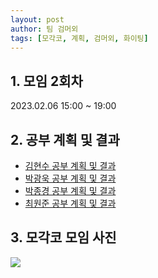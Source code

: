 ```yaml
---
layout: post
author: 팀 검머외
tags: [모각코, 계획, 검머외, 화이팅]
---
```


## 1. 모임 2회차

2023.02.06 15:00 ~ 19:00

## 2. 공부 계획 및 결과

- [김현수 공부 계획 및 결과](https://iam-han9ry.tistory.com/23)
- [박광욱 공부 계획 및 결과](https://velog.io/@ccocco0609/2022-%EB%8F%99%EA%B3%84-%EB%AA%A8%EA%B0%81%EC%BD%94-4%ED%9A%8C%EC%B0%A8-%EA%B0%9C%EC%9D%B8-%EB%AA%A9%ED%91%9C-%EB%B0%8F-%EA%B2%B0%EA%B3%BC)
- [박종경 공부 계획 및 결과](https://parkjonggyeong.tistory.com/53)
- [최원준 공부 계획 및 결과](https://velog.io/@vvon_joon/22-23-%EB%8F%99%EA%B3%84-%EB%AA%A8%EA%B0%81%EC%BD%94-4%ED%9A%8C%EC%B0%A8-%EB%AA%A9%ED%91%9C-%EB%B0%8F-%EA%B2%B0%EA%B3%BC)

## 3. 모각코 모임 사진

![](https://user-images.githubusercontent.com/39149858/219375632-0ec5131a-d4c4-4368-b8c4-af49ae91002e.png)
